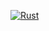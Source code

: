 [![Rust](https://github.com/rajeev-k47/rootftp/actions/workflows/rust.yml/badge.svg)](https://github.com/rajeev-k47/rootftp/actions/workflows/rust.yml)
